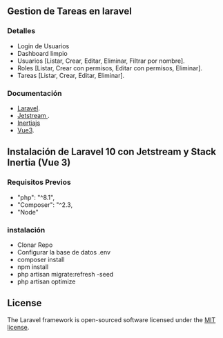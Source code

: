 
## Gestion de Tareas en laravel
### Detalles
- Login de Usuarios
- Dashboard limpio
- Usuarios [Listar, Crear, Editar, Eliminar, Filtrar por nombre].
- Roles [Listar, Crear con permisos, Editar con permisos, Eliminar].
- Tareas [Listar, Crear, Editar, Eliminar].
### Documentación
- [Laravel](https://laravel.com/docs/10.x).
- [Jetstream ](https://jetstream.laravel.com/installation.html#inertia).
- [Inertiajs](https://inertiajs.com/)
- [Vue3](https://vuejs.org/guide/introduction.html).

## Instalación de Laravel 10 con Jetstream y Stack Inertia (Vue 3)



### Requisitos Previos

- "php": "^8.1",
- "Composer": "^2.3,
- "Node"

### instalación

- Clonar Repo
- Configurar la base de datos .env
- composer install
- npm install
- php artisan migrate:refresh -seed
- php artisan optimize

## License

The Laravel framework is open-sourced software licensed under the [MIT license](https://opensource.org/licenses/MIT).
